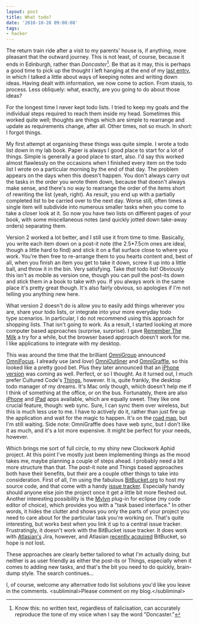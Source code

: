 ```yaml
---
layout: post
title: What todo?
date: '2010-10-28 09:00:08'
tags:
- hacker
---
```


The return train ride after a visit to my parents' house is, if anything, more pleasant that the outward journey. This is not least, of course, because it ends in Edinburgh, rather than _Doncaster_[^1]. Be that as it may, this is perhaps a good time to pick up the thought I left hanging at the end of my [last entry], in which I talked a little about ways of keeping notes and writing down ideas. Having dealt with information, we now come to action. From stasis, to process. Less obliquely: what, exactly, are you going to do about those ideas?  

[last entry]: http://harveynick.wordpress.com/2010/10/26/the-journey-home/

For the longest time I never kept todo lists. I tried to keep my goals and the individual steps required to reach them inside my head. Sometimes this worked quite well; thoughts are things which are simple to rearrange and update as requirements change, after all. Other times, not so much. In short: I forgot things.  

<!-- More -->

My first attempt at organising these things was quite simple. I wrote a todo list down in my lab book. Paper is always I good place to start for a lot of things. Simple is generally a good place to start, also. I'd say this worked almost flawlessly on the occasions when I finished every item on the todo list I wrote on a particular morning by the end of that day. The problem appears on the days when this doesn't happen. You don't always carry out the tasks in the order you wrote them down, because that doesn't always make sense, and there's no way to rearrange the order of the items short of rewriting the list (yeah, right). As result, you end up with a partially completed list to be carried over to the next day. Worse still, often times a single item will subdivide into numerous smaller tasks when you come to take a closer look at it. So now you have two lists on different pages of your book, with some miscellaneous notes (and quickly jotted down take-away orders) separating them.  

Version 2 worked a lot better, and I still use it from time to time. Basically, you write each item down on a post-it note (the 2.5*7.5cm ones are ideal, though a little hard to find) and stick it on a flat surface close to where you work. You're then free to re-arrange them to you hearts content and, best of all, when you finish an item you get to take it down, screw it up into a little ball, and throw it in the bin. Very satisfying. Take _that_ todo list! Obviously this isn't as mobile as version one, though you can pull the post-its down and stick them in a book to take with you. If you always work in the same place it's pretty great though. It's also fairly obvious, so apologies if I'm not telling you anything new here.  

What version 2 doesn't do is allow you to easily add things wherever you are, share your todo lists, or integrate into your more everyday todo type scenarios. In particular, I do not recommend using this approach for shopping lists. That isn't going to work. As a result, I started looking at more computer based approaches (surprise, surprise). I gave [Remember The Milk] a try for a while, but the browser based approach doesn't work for me. I like applications to integrate with my desktop.

[Remember The Milk]: http://www.rememberthemilk.com/

This was around the time that the brilliant [OmniGroup] announced [OmniFocus]. I already use (and _love_) [OmniOutliner] and [OmniGraffle], so this looked like a pretty good bet. Plus they later announced that an [iPhone version] was coming as well. Perfect, or so I thought. As it turned out, I much prefer Cultured Code's [Things], however. It is, quite frankly, the desktop todo manager of my dreams. It's Mac only though, which doesn't help me if I think of something at the office, or on the bus. Fortunately, there are also [iPhone] and [iPad] apps available, which are equally sweet. They like one crucial feature, though: web sync. Sure, I can sync them over wireless, but this is much less use to me. I have to actively do it, rather than just fire up the application and wait for the magic to happen. It's on the [road map], but I'm still waiting. Side note: OmniGraffle does have web sync, but I don't like it as much, and it's a lot more expensive. It might be perfect for your needs, however.  

[OmniGroup]: http://www.omnigroup.com/
[OmniFocus]: http://www.omnigroup.com/products/omnifocus/
[OmniOutliner]: http://www.omnigroup.com/products/omnioutliner/
[OmniGraffle]: http://www.omnigroup.com/products/omnigraffle/
[iPhone version]: http://www.omnigroup.com/products/omnifocus_for_iphone/
[Things]: http://culturedcode.com/things/
[iPhone]: http://culturedcode.com/things/iphone/
[iPad]: http://culturedcode.com/things/ipad/
[road map]: http://culturedcode.com/status/

Which brings me sort of full circle, to my shiny new Clockwork Aphid project. At this point I've mostly just been implementing things as the mood takes me, maybe planning a couple of steps ahead. I probably need a bit more structure than that. The post-it note and Things based approaches both have their benefits, but their are a couple other things to take into consideration. First of all, I'm using the fabulous [BitBucket.org] to host my source code, and that come with a handy [issue tracker]. Especially handy should anyone else join the project once it get a little bit more fleshed out. Another interesting possibility is the [Mylyn] plug-in for eclipse (my code editor of choice), which provides you with a "task based interface." In other words, it hides the clutter and shows you only the parts of your project you need to care about for the particular task you're working on. That's quite interesting, but works best when you link it up to a central issue tracker. Frustratingly, it doesn't work with the BitBucket issue tracker. It does work with [Atlasian's] Jira, however, and Atlasian [recently acquired] BitBucket, so hope is not lost.  

These approaches are clearly better tailored to what I'm actually doing, but neither is as user friendly as either the post-its or Things, especially when it comes to adding new tasks, and that's the bit you need to do quickly, brain-dump style. The search continues...  

I, of course, welcome any alternative todo list solutions you'd like you leave in the comments. \<subliminal\>Please comment on my blog.\</subliminal\>  

[BitBucket.org]: http://bitbucket.org/
[issue tracker]: http://bitbucket.org/harveynick/clockworkaphidjava/issues?status=new&status=open
[Mylyn]: http://www.eclipse.org/mylyn/
[Atlasian's]: http://www.atlassian.com/
[recently acquired]: http://blog.bitbucket.org/2010/09/29/bitbucket-joins-atlassian/

[^1]: Know this: no written text, regardless of italicisation, can accurately reproduce the tone of my voice when I say the word "Doncaster." 
